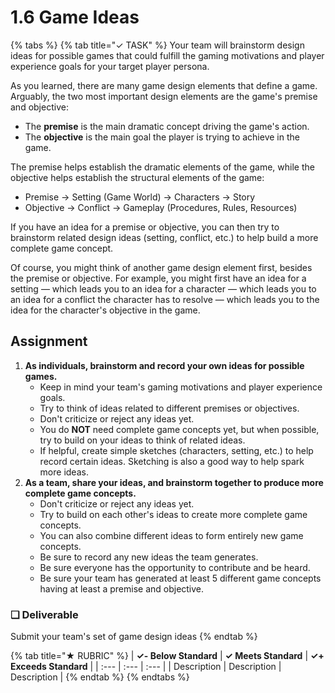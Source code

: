 # 1.6 Game Ideas

{% tabs %}
{% tab title="✓ TASK" %}
Your team will brainstorm design ideas for possible games that could fulfill the gaming motivations and player experience goals for your target player persona.

As you learned, there are many game design elements that define a game. Arguably, the two most important design elements are the game's premise and objective:

* The **premise** is the main dramatic concept driving the game's action.
* The **objective** is the main goal the player is trying to achieve in the game.

The premise helps establish the dramatic elements of the game, while the objective helps establish the structural elements of the game:

* Premise → Setting \(Game World\) → Characters → Story
* Objective → Conflict → Gameplay \(Procedures, Rules, Resources\)

If you have an idea for a premise or objective, you can then try to brainstorm related design ideas \(setting, conflict, etc.\) to help build a more complete game concept.

Of course, you might think of another game design element first, besides the premise or objective. For example, you might first have an idea for a setting — which leads you to an idea for a character — which leads you to an idea for a conflict the character has to resolve — which leads you to the idea for the character's objective in the game.

## Assignment

1. **As individuals, brainstorm and record your own ideas for possible games.**
   * Keep in mind your team's gaming motivations and player experience goals.
   * Try to think of ideas related to different premises or objectives.
   * Don't criticize or reject any ideas yet.
   * You do **NOT** need complete game concepts yet, but when possible, try to build on your ideas to think of related ideas.
   * If helpful, create simple sketches \(characters, setting, etc.\) to help record certain ideas. Sketching is also a good way to help spark more ideas.
2. **As a team, share your ideas, and brainstorm together to produce more complete game concepts.**
   * Don't criticize or reject any ideas yet.
   * Try to build on each other's ideas to create more complete game concepts.
   * You can also combine different ideas to form entirely new game concepts.
   * Be sure to record any new ideas the team generates.
   * Be sure everyone has the opportunity to contribute and be heard.
   * Be sure your team has generated at least 5 different game concepts having at least a premise and objective.

### **❏ Deliverable**

Submit your team's set of game design ideas
{% endtab %}

{% tab title="★ RUBRIC" %}
| **✓- Below Standard** | **✓ Meets Standard** | **✓+ Exceeds Standard** |
| :--- | :--- | :--- |
| Description | Description | Description |
{% endtab %}
{% endtabs %}


